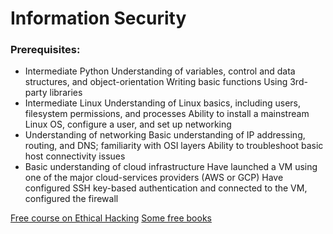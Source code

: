 # Information Security
### Prerequisites:
- Intermediate Python
Understanding of variables, control and data structures, and object-orientation
Writing basic functions
Using 3rd-party libraries
- Intermediate Linux
Understanding of Linux basics, including users, filesystem permissions, and processes
Ability to install a mainstream Linux OS, configure a user, and set up networking
- Understanding of networking
Basic understanding of IP addressing, routing, and DNS; familiarity with OSI layers
Ability to troubleshoot basic host connectivity issues
- Basic understanding of cloud infrastructure
Have launched a VM using one of the major cloud-services providers (AWS or GCP)
Have configured SSH key-based authentication and connected to the VM, configured the firewall

[Free course on Ethical Hacking](https://www.cybrary.it/course/ethical-hacking/)
[Some free books](https://github.com/InnovativeCoder/Essential-Books/tree/master/Cybersecurity)
